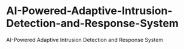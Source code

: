 # AI-Powered-Adaptive-Intrusion-Detection-and-Response-System
AI-Powered Adaptive Intrusion Detection and Response System

